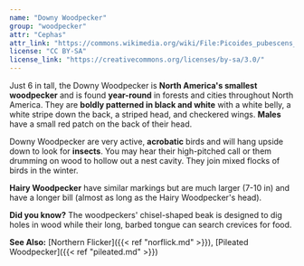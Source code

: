 ```yaml
---
name: "Downy Woodpecker"
group: "woodpecker"
attr: "Cephas"
attr_link: "https://commons.wikimedia.org/wiki/File:Picoides_pubescens_f_CT3.jpg"
license: "CC BY-SA"
license_link: "https://creativecommons.org/licenses/by-sa/3.0/"
---
```

Just 6 in tall, the Downy Woodpecker is **North America's smallest woodpecker** and is found **year-round** in forests and cities throughout North America. They are **boldly patterned in black and white** with a white belly, a white stripe down the back, a striped head, and checkered wings. **Males** have a small red patch on the back of their head.

Downy Woodpecker are very active, **acrobatic** birds and will hang upside down to look for **insects**. You may hear their high-pitched call or them drumming on wood to hollow out a nest cavity. They join mixed flocks of birds in the winter.

**Hairy Woodpecker** have similar markings but are much larger (7-10 in) and have a longer bill (almost as long as the Hairy Woodpecker's head).

**Did you know?** The woodpeckers' chisel-shaped beak is designed to dig holes in wood while their long, barbed tongue can search crevices for food.

<!-- generated, do not edit -->
**See Also:**
[Northern Flicker]({{< ref "norflick.md" >}}),
[Pileated Woodpecker]({{< ref "pileated.md" >}})
